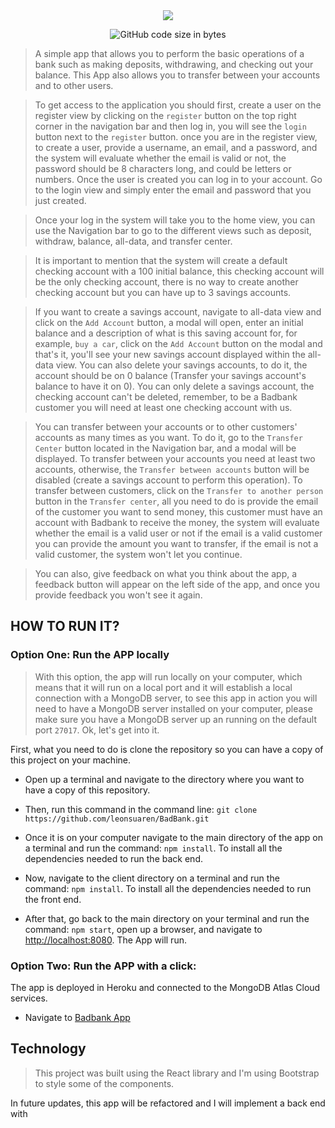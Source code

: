 <div align="center" width="100%">
  <img src='public/BadBank.png' />
</div>

<div style="text-align: center;" markdown="1" align='center'>

  ![GitHub code size in bytes](https://img.shields.io/github/languages/code-size/leonsuaren/BadBank)

 </div>

> A simple app that allows you to perform the basic operations of a bank such as making deposits, withdrawing, and checking out your balance. This App also allows you to transfer between your accounts and to other users.

> To get access to the application you should first, create a user on the register view by clicking on the `register` button on the top right corner in the navigation bar and then log in, you will see the `login` button next to the `register` button. once you are in the register view, to create a user, provide a username, an email, and a password, and the system will evaluate whether the email is valid or not, the password should be 8 characters long, and could be letters or numbers. Once the user is created you can log in to your account. Go to the login view and simply enter the email and password that you just created.

>Once your log in the system will take you to the home view, you can use the Navigation bar to go to the different views such as deposit, withdraw, balance,  all-data, and transfer center.

>It is important to mention that the system will create a default checking account with a 100 initial balance, this checking account will be the only checking account, there is no way to create another checking account but you can have up to 3 savings accounts. 

>If you want to create a savings account, navigate to all-data view and click on the `Add Account` button, a modal will open, enter an initial balance and a description of what is this saving account for, for example, `buy a car`, click on the `Add Account` button on the modal and that's it, you'll see your new savings account displayed within the all-data view. You can also delete your savings accounts, to do it, the account should be on 0 balance (Transfer your savings account's balance to have it on 0). You can only delete a savings account, the checking account can't be deleted, remember, to be a Badbank customer you will need at least one checking account with us. 

>You can transfer between your accounts or to other customers' accounts as many times as you want. To do it, go to the `Transfer Center` button located in the Navigation bar, and a modal will be displayed. To transfer between your accounts you need at least two accounts, otherwise, the `Transfer between accounts` button will be disabled (create a savings account to perform this operation). To transfer between customers, click on the `Transfer to another person` button in the `Transfer center`, all you need to do is provide the email of the customer you want to send money, this customer must have an account with Badbank to receive the money, the system will evaluate whether the email is a valid user or not if the email is a valid customer you can provide the amount you want to transfer, if the email is not a valid customer, the system won't let you continue.

>You can also, give feedback on what you think about the app, a feedback button will appear on the left side of the app, and once you provide feedback you won't see it again.

## HOW TO RUN IT?
### Option One: Run the APP locally 

>With this option, the app will run locally on your computer, which means that it will run on a local port and it will establish a local connection with a MongoDB server, to see this app in action you will need to have a MongoDB server installed on your computer, please make sure you have a MongoDB server up an running on the default port `27017`. Ok, let's get into it.

First, what you need to do is clone the repository so you can have a copy of this project on your machine.

* Open up a terminal and navigate to the directory where you want to have a copy of this repository.

* Then, run this command in the command line: `git clone https://github.com/leonsuaren/BadBank.git`

* Once it is on your computer navigate to the main directory of the app on a terminal and run the command: `npm install`. To install all the dependencies needed to run the back end.

* Now, navigate to the client directory on a terminal and run the command: `npm install`. To install all the dependencies needed to run the front end.

* After that, go back to the main directory on your terminal and run the command: `npm start`, open up a browser, and navigate to [http://localhost:8080](http://localhost:8080). The App will run.

### Option Two: Run the APP with a click:

The app is deployed in Heroku and connected to the MongoDB Atlas Cloud services.

* Navigate to [Badbank App](https://leonsuarezfullstackbankingapp.herokuapp.com/)

## Technology

> This project was built using the React library and I'm using Bootstrap to style some of the components.

In future updates, this app will be refactored and I will implement a back end with